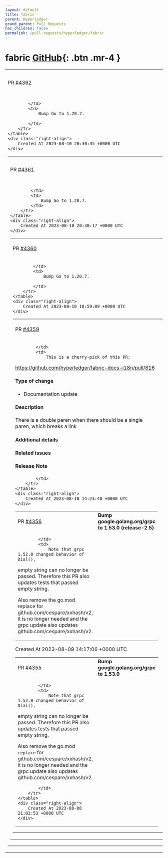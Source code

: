 ```yaml
---
layout: default
title: fabric
parent: Hyperledger
grand_parent: Pull Requests
has_children: false
permalink: /pull-requests/hyperledger/fabric
---
```


# fabric <span class="fs-3 right-align">[GitHub](https://github.com/hyperledger/fabric){: .btn .mr-4 }</span>


<div>
    <table>
        <tr>
            <td>
                PR <a href="https://github.com/hyperledger/fabric/pull/4362" class=".btn">#4362</a>
            </td>
            <td>
                <b>
                    Bump Go to 1.20.7 (release-2.2)
                </b>
            </td>
        </tr>
        <tr>
            <td>
                
            </td>
            <td>
                Bump Go to 1.20.7.

            </td>
        </tr>
    </table>
    <div class="right-align">
        Created At 2023-08-10 20:30:35 +0000 UTC
    </div>
</div>

<div>
    <table>
        <tr>
            <td>
                PR <a href="https://github.com/hyperledger/fabric/pull/4361" class=".btn">#4361</a>
            </td>
            <td>
                <b>
                    Bump Go to 1.20.7 (release-2.5)
                </b>
            </td>
        </tr>
        <tr>
            <td>
                
            </td>
            <td>
                Bump Go to 1.20.7.
            </td>
        </tr>
    </table>
    <div class="right-align">
        Created At 2023-08-10 20:30:17 +0000 UTC
    </div>
</div>

<div>
    <table>
        <tr>
            <td>
                PR <a href="https://github.com/hyperledger/fabric/pull/4360" class=".btn">#4360</a>
            </td>
            <td>
                <b>
                    Bump Go to 1.20.7
                </b>
            </td>
        </tr>
        <tr>
            <td>
                
            </td>
            <td>
                Bump Go to 1.20.7.

            </td>
        </tr>
    </table>
    <div class="right-align">
        Created At 2023-08-10 18:59:09 +0000 UTC
    </div>
</div>

<div>
    <table>
        <tr>
            <td>
                PR <a href="https://github.com/hyperledger/fabric/pull/4359" class=".btn">#4359</a>
            </td>
            <td>
                <b>
                    docs: fix link
                </b>
            </td>
        </tr>
        <tr>
            <td>
                
            </td>
            <td>
                This is a cherry-pick of this PR:
https://github.com/hyperledger/fabric-docs-i18n/pull/816

#### Type of change

- Documentation update

#### Description

There is a double paren when there should be a single paren, which breaks a link

#### Additional details

#### Related issues

#### Release Note

            </td>
        </tr>
    </table>
    <div class="right-align">
        Created At 2023-08-10 14:23:48 +0000 UTC
    </div>
</div>

<div>
    <table>
        <tr>
            <td>
                PR <a href="https://github.com/hyperledger/fabric/pull/4356" class=".btn">#4356</a>
            </td>
            <td>
                <b>
                    Bump google.golang.org/grpc to 1.53.0 (release-2.5)
                </b>
            </td>
        </tr>
        <tr>
            <td>
                
            </td>
            <td>
                Note that grpc 1.52.0 changed behavior of Dial(),
empty string can no longer be passed.
Therefore this PR also updates tests that passed empty string.

Also remove the go.mod replace for github.com/cespare/xxhash/v2, it is no longer needed and the grpc update also updates github.com/cespare/xxhash/v2.
            </td>
        </tr>
    </table>
    <div class="right-align">
        Created At 2023-08-09 14:17:06 +0000 UTC
    </div>
</div>

<div>
    <table>
        <tr>
            <td>
                PR <a href="https://github.com/hyperledger/fabric/pull/4355" class=".btn">#4355</a>
            </td>
            <td>
                <b>
                    Bump google.golang.org/grpc to 1.53.0
                </b>
            </td>
        </tr>
        <tr>
            <td>
                
            </td>
            <td>
                Note that grpc 1.52.0 changed behavior of Dial(),
empty string can no longer be passed.
Therefore this PR also updates tests that passed empty string.

Also remove the go.mod `replace` for github.com/cespare/xxhash/v2,
it is no longer needed and the grpc update also updates github.com/cespare/xxhash/v2.

            </td>
        </tr>
    </table>
    <div class="right-align">
        Created At 2023-08-08 21:02:53 +0000 UTC
    </div>
</div>

